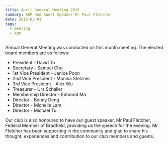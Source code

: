 ```yaml
---
title: April General Meeting 2015
summary: AGM and Guest Speaker Mr Paul Fletcher
date: 2015-02-01
tags:
  - meeting 
  - agm 
---
```

Annual General Meeting was conducted on this month meeting. The elected board members are as follows:

* President - David To
* Secretary - Samuel Chu
* 1st Vice President - Janice Poon
* 2nd Vice President - Monika Stelzner
* 3rd Vice President - Alex Wu
* Treasurer - Urs Schaller
* Membership Director - Edmond Ma
* Director - Benny Deng
* Director - Michelle Lam
* Director - Michael Tu

Our club is also honoured to have our guest speaker, Mr Paul Fletcher, Federal Member of Bradfield, providing us the speech for the evening. Mr Fletcher has been supporting in the community and glad to share his thought, experiences and contribution to our club members and guests.